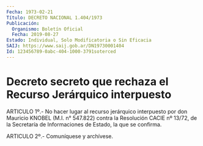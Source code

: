 ```yaml
---
Fecha: 1973-02-21
Título: DECRETO NACIONAL 1.404/1973
Publicación:
  Organismo: Boletín Oficial
  Fecha: 2019-08-27
Estado: Individual, Solo Modificatoria o Sin Eficacia
SAIJ: https://www.saij.gob.ar/DN19730001404
Id: 123456789-0abc-404-1000-3791soterced
---
```

# Decreto secreto que rechaza el Recurso Jerárquico interpuesto

<a id="1"></a>
ARTICULO 1º.- No hacer lugar al recurso jerárquico interpuesto por don Mauricio KNOBEL (M.I. n° 547.822) contra la Resolución CACIE nº 13/72, de la Secretaría de Informaciones de Estado, la que se confirma.

<a id="2"></a>
ARTICULO 2º.- Comuníquese y archívese.